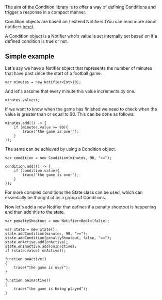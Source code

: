 The aim of the Condition library is to offer a way of defining Conditions and trigger a response in a compact manner.

Condition objects are based on / extend Notifiers (You can read more about notifiers [here](https://github.com/peteshand/notifier)).

A Condition object is a Notifier<Bool> who's value is set internally set based on if a defined condition is true or not.

## Simple example

Let's say we have a Notifier object that represents the number of minutes that have past since the start of a football game.

```
var minutes = new Notifier<Int>(0);
```

And let's assume that every minute this value increments by one. 

```
minutes.value++;
```

If we want to know when the game has finished we need to check when the value is greater than or equal to 90. This can be done as follows:

```
minutes.add(() -> {
	if (minutes.value >= 90){
		trace("the game is over");
	}
});
```

The same can be achieved by using a Condition object. 

```
var condition = new Condition(minutes, 90, ">=");

condition.add(() -> {
	if (condition.value){
		trace("the game is over");
	}
});
```

For more complex conditions the State class can be used, which can essentially be thought of as a group of Conditions.

Now let's add a new Notifier that defines if a penalty shootout is happening and then add this to the state.

```
var penaltyShootout = new Notifier<Bool>(false);

var state = new State();
state.addCondition(minutes, 90, ">=");
state.addCondition(penaltyShootout, false, "==");
state.onActive.add(onActive);
state.onInactive.add(onInactive);
if (state.value) onActive();

function onActive()
{
	trace("the game is over");
}

function onInactive()
{
	trace("the game is being played");
}
```
